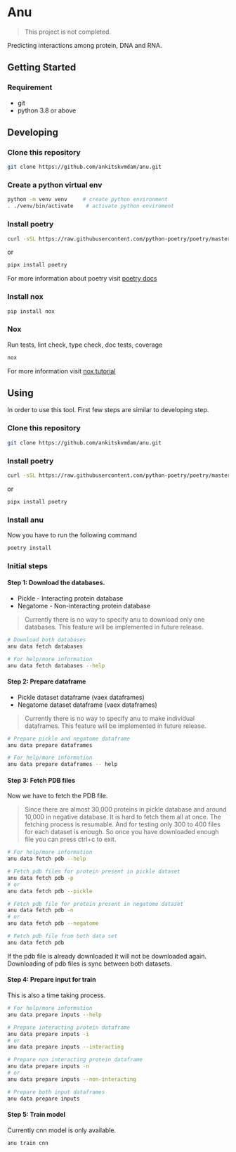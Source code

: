 # Anu

> This project is not completed.

Predicting interactions among protein, DNA and RNA.

## Getting Started

### Requirement
* git
* python 3.8 or above

## Developing

### Clone this repository

```bash
git clone https://github.com/ankitskvmdam/anu.git
```

### Create a python virtual env

```bash
python -m venv venv     # create python environment
. ./venv/bin/activate    # activate python enviroment
```

### Install poetry

```bash
curl -sSL https://raw.githubusercontent.com/python-poetry/poetry/master/get-poetry.py | python
```
or

```bash
pipx install poetry
```

For more information about poetry visit [poetry docs](https://python-poetry.org/docs/)

### Install nox

```bash
pip install nox
```
### Nox

Run tests, lint check, type check, doc tests, coverage
```bash
nox
```

For more information visit [nox tutorial](https://nox.thea.codes/en/stable/tutorial.html)

## Using
In order to use this tool. First few steps are similar to developing step.

### Clone this repository

```bash
git clone https://github.com/ankitskvmdam/anu.git
```


### Install poetry

```bash
curl -sSL https://raw.githubusercontent.com/python-poetry/poetry/master/get-poetry.py | python
```
or

```bash
pipx install poetry
```

### Install anu
Now you have to run the following command
```bash
poetry install
```


### Initial steps

#### Step 1: Download the databases.
* Pickle - Interacting protein database
* Negatome - Non-interacting protein database
> Currently there is no way to specify anu to download only one databases. This feature will be implemented in future release.
```bash
# Download both databases
anu data fetch databases

# For help/more information
anu data fetch databases --help
```

#### Step 2: Prepare dataframe
* Pickle dataset dataframe (vaex dataframes)
* Negatome dataset dataframe (vaex dataframes)
> Currently there is no way to specify anu to make individual dataframes. This feature will be implemented in future release.
```bash
# Prepare pickle and negatome dataframe
anu data prepare dataframes

# For help/more information
anu data prepare dataframes -- help
```

#### Step 3: Fetch PDB files
Now we have to fetch the PDB file.
> Since there are almost 30,000 proteins in pickle database and around 10,000 in negative database. It is hard to fetch them all at once. The fetching process is resumable. And for testing only 300 to 400 files for each dataset is enough. So once you have downloaded enough file you can press ctrl+c to exit.
```bash
# For help/more information
anu data fetch pdb --help

# Fetch pdb files for protein present in pickle dataset
anu data fetch pdb -p
# or
anu data fetch pdb --pickle

# Fetch pdb file for protein present in negatome dataset
anu data fetch pdb -n
# or
anu data fetch pdb --negatome

# Fetch pdb file from both data set
anu data fetch pdb
```

If the pdb file is already downloaded it will not be downloaded again. Downloading of pdb files is sync between both datasets.

#### Step 4: Prepare input for train
This is also a time taking process.

```bash
# For help/more information
anu data prepare inputs --help

# Prepare interacting protein dataframe
anu data prepare inputs -i
# or
anu data prepare inputs --interacting

# Prepare non interacting protein dataframe
anu data prepare inputs -n
# or
anu data prepare inputs --non-interacting

# Prepare both input dataframes
anu data prepare inputs
```

#### Step 5: Train model
Currently cnn model is only available.

```bash
anu train cnn
```
